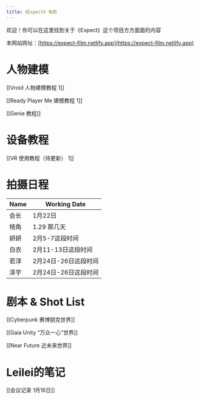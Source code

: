 ```yaml
---
title: 《Expect》 电影
---
```

欢迎！你可以在这里找到关于《Expect》这个项目方方面面的内容

本网站网址：[https://expect-film.netlify.app](https://expect-film.netlify.app)

# 人物建模

[[Vroid 人物建模教程 1]]

[[Ready Player Me 建模教程 1]]

[[Genie 教程]]

# 设备教程
[[VR 使用教程（待更新） 1]]

# 拍摄日程 

| Name | Working Date |
| ---- | ---- |
| 会长 | 1月22日 |
| 犄角 | 1.29 那几天 |
| 妍妍 | 2月5-7这段时间 |
| 白衣 | 2月11-13日这段时间 |
| 若淳 | 2月24日-26日这段时间 |
| 泽宇 | 2月24日-26日这段时间 |
# 剧本 & Shot List

[[Cyberpunk 赛博朋克世界]]

[[Gaia Unity “万众一心”世界]]

[[Near Future 近未来世界]]

# Leilei的笔记

[[会议记录 1月16日]]